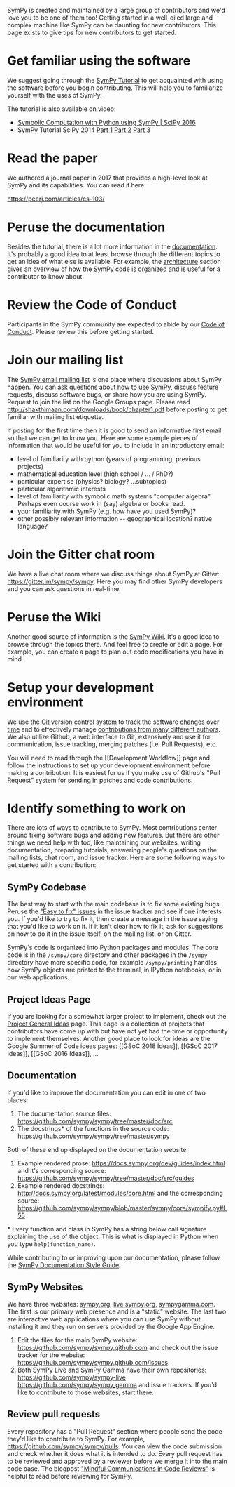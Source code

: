 SymPy is created and maintained by a large group of contributors and we'd love you to be one of them too! Getting started in a well-oiled large and complex machine like SymPy can be daunting for new contributors. This page exists to give tips for new contributors to get started.

Get familiar using the software
================================

We suggest going through the [SymPy Tutorial](http://docs.sympy.org/latest/tutorial/) to get acquainted with using the software before you begin contributing. This will help you to familiarize yourself with the uses of SymPy.

The tutorial is also available on video:

- [Symbolic Computation with Python using SymPy | SciPy 2016](https://www.youtube.com/watch?v=AqnpuGbM6-Q)
- SymPy Tutorial SciPy 2014 [Part 1](https://www.youtube.com/watch?v=Lgp442bibDM) [Part 2](https://www.youtube.com/watch?v=_PTe10whFKo) [Part 3](https://www.youtube.com/watch?v=qleGSnrnxgc)

Read the paper
==============

We authored a journal paper in 2017 that provides a high-level look at SymPy and its capabilities. You can read it here:

https://peerj.com/articles/cs-103/

Peruse the documentation
========================

Besides the tutorial, there is a lot more information in the [documentation](http://docs.sympy.org/latest/index.html). It's probably a good idea to at least browse through the different topics to get an idea of what else is available. For example, the [architecture](https://web.archive.org/web/20200403130424/https://docs.sympy.org/latest/guide.html) section gives an overview of how the SymPy code is organized and is useful for a contributor to know about.

Review the Code of Conduct
==========================

Participants in the SymPy community are expected to abide by our [Code of Conduct](https://github.com/sympy/sympy/blob/master/CODE_OF_CONDUCT.md). Please review this before getting started.

Join our mailing list
=====================

The [SymPy email mailing list](https://groups.google.com/forum/#!forum/sympy) is one place where discussions about SymPy happen. You can ask questions about how to use SymPy, discuss feature requests, discuss software bugs, or share how you are using SymPy. Request to join the list on the Google Groups page. Please read http://shakthimaan.com/downloads/book/chapter1.pdf before posting to get familiar with mailing list etiquette.

If posting for the first time then it is good to send an informative first email so that we can get to know you. Here are some example pieces of information that would be useful for you to include in an introductory email:

- level of familiarity with python (years of programming, previous projects)
- mathematical education level (high school / ... / PhD?)
- particular expertise (physics? biology? ...subtopics)
- particular algorithmic interests
- level of familiarity with symbolic math systems "computer algebra". Perhaps
even course work in (say) algebra or books read.
- your familiarity with SymPy (e.g. how have you used SymPy)?
- other possibly relevant information -- geographical location? native language?

Join the Gitter chat room
=========================

We have a live chat room where we discuss things about SymPy at Gitter: https://gitter.im/sympy/sympy. Here you may find other SymPy developers and you can ask questions in real-time.

Peruse the Wiki
===============

Another good source of information is the [SymPy Wiki](https://github.com/sympy/sympy/wiki). It's a good idea to browse through the topics there. And feel free to create or edit a page. For example, you can create a page to plan out code modifications you have in mind.

Setup your development environment
==================================

We use the [Git](http://git-scm.com) version control system to track the software [changes over time](https://github.com/sympy/sympy/commits/master) and to effectively manage [contributions from many different authors](https://github.com/sympy/sympy/network). We also utilize Github, a web interface to Git, extensively and use it for communication, issue tracking, merging patches (i.e. Pull Requests), etc.

You will need to read through the [[Development Workflow]] page and follow the instructions to set up your development environment before making a contribution. It is easiest for us if you make use of Github's "Pull Request" system for sending in patches and code contributions.

Identify something to work on
=============================

There are lots of ways to contribute to SymPy. Most contributions center around fixing software bugs and adding new features. But there are other things we need help with too, like maintaining our websites, writing documentation, preparing tutorials, answering people's questions on the mailing lists, chat room, and issue tracker. Here are some following ways to get started with a contribution:

SymPy Codebase
--------------

The best way to start with the main codebase is to fix some existing bugs. Peruse the ["Easy to fix" issues](https://github.com/sympy/sympy/issues?q=is%3Aopen+is%3Aissue+label%3A%22Easy+to+Fix%22) in the issue tracker and see if one interests you. If you'd like to try to fix it, then create a message in the issue saying that you'd like to work on it. If it isn't clear how to fix it, ask for suggestions on how to do it in the issue itself, on the mailing list, or on Gitter.

SymPy's code is organized into Python packages and modules. The core code is in the `/sympy/core` directory and other packages in the `/sympy` directory have more specific code, for example `/sympy/printing` handles how SymPy objects are printed to the terminal, in IPython notebooks, or in our web applications.

Project Ideas Page
------------------

If you are looking for a somewhat larger project to implement, check out the [Project General Ideas](https://github.com/sympy/sympy/wiki/Project-General-Ideas) page. This page is a collection of projects that contributors have come up with but have not yet had the time or opportunity to implement themselves. Another good place to look for ideas are the Google Summer of Code ideas pages: [[GSoC 2018 Ideas]], [[GSoC 2017 Ideas]], [[GSoC 2016 Ideas]], ...

Documentation
-------------

If you'd like to improve the documentation you can edit in one of two places:

1. The documentation source files: https://github.com/sympy/sympy/tree/master/doc/src
2. The docstrings* of the functions in the source code: https://github.com/sympy/sympy/tree/master/sympy

Both of these end up displayed on the documentation website:

1. Example rendered prose: https://docs.sympy.org/dev/guides/index.html and it's corresponding source: https://github.com/sympy/sympy/tree/master/doc/src/guides
2. Example rendered docstrings: http://docs.sympy.org/latest/modules/core.html and the corresponding source: https://github.com/sympy/sympy/blob/master/sympy/core/sympify.py#L55

\* Every function and class in SymPy has a string below call signature explaining the use of the object. This is what is displayed in Python when you type `help(function_name)`.

While contributing to or improving upon our documentation, please follow the [SymPy Documentation Style Guide](https://docs.sympy.org/dev/documentation-style-guide.html).

SymPy Websites
--------------

We have three websites: [sympy.org](http://sympy.org/en/index.html), [live.sympy.org](http://live.sympy.org/), [sympygamma.com](http://www.sympygamma.com/). The first is our primary web presence and is a "static" website. The last two are interactive web applications where you can use SymPy without installing it and they run on servers provided by the Google App Engine.

1. Edit the files for the main SymPy website: https://github.com/sympy/sympy.github.com and check out the issue tracker for the website: https://github.com/sympy/sympy.github.com/issues.
2. Both SymPy Live and SymPy Gamma have their own repositories: https://github.com/sympy/sympy-live https://github.com/sympy/sympy_gamma and issue trackers. If you'd like to contribute to those websites, start there.

Review pull requests
--------------------

Every repository has a "Pull Request" section where people send the code they'd like to contribute to SymPy. For example, https://github.com/sympy/sympy/pulls. You can view the code submission and check whether it does what it is intended to do. Every pull request has to be reviewed and approved by a reviewer before we merge it into the main code base. The blogpost ["Mindful Communications in Code Reviews"](https://kickstarter.engineering/a-guide-to-mindful-communication-in-code-reviews-48aab5282e5e) is helpful to read before reviewing for SymPy. 
